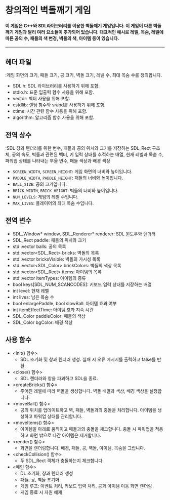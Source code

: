 # 창의적인 벽돌깨기 게임

#### 이 게임은 C++와 SDL라이브러리를 이용한 벽돌깨기 게임입니다. 이 게임이 다른 벽돌깨기 게임과 달리 여러 요소들이 추가되어 있습니다. 대표적인 예시로 레벨, 목숨, 레벨에 따른 공의 수, 패들의 색 변경, 벽돌의 색, 아이템 등이 있습니다. 
---------------------------------------



## 헤더 파일
:게임 화면의 크기, 패들 크기, 공 크기, 벽돌 크기, 레벨 수, 최대 목숨 수를 정의합니다.

- SDL.h: SDL 라이브러리를 사용하기 위해 포함.
- stdio.h: 표준 입출력 함수 사용을 위해 포함.
- vector: 벡터 사용을 위해 포함.
- cstdlib: 랜덤 함수와 srand를 사용하기 위해 포함.
- ctime: 시간 관련 함수 사용을 위해 포함.
- algorithm: 알고리즘 함수 사용을 위해 포함.


## 전역 상수
:SDL 창과 렌더러를 위한 변수, 패들과 공의 위치와 크기를 저장하는 SDL_Rect 구조체, 공의 속도, 벽돌과 관련된 벡터, 키 입력 상태를 추적하는 배열, 현재 레벨과 목숨 수, 파워업 상태를 나타내는 부울 변수, 패들 색상과 배경 색상

- `SCREEN_WIDTH`, `SCREEN_HEIGHT`: 게임 화면의 너비와 높이입니다.
- `PADDLE_WIDTH`, `PADDLE_HEIGHT`: 패들의 너비와 높이입니다.
- `BALL_SIZE`: 공의 크기입니다.
- `BRICK_WIDTH`, `BRICK_HEIGHT`: 벽돌의 너비와 높이입니다.
- `NUM_LEVELS`: 게임의 레벨 수입니다.
- `MAX_LIVES`: 플레이어의 최대 목숨 수입니다.


## 전역 변수

- SDL_Window* window, SDL_Renderer* renderer: SDL 윈도우와 렌더러
- SDL_Rect paddle: 패들의 위치와 크기
- std::vector<Ball> balls: 공의 목록
- std::vector<SDL_Rect> bricks: 벽돌의 목록
- std::vector<bool> bricksVisible: 벽돌의 가시성 목록
- std::vector<SDL_Color> brickColors: 벽돌의 색상 목록
- std::vector<SDL_Rect> items: 아이템의 목록
- std::vector<int> itemTypes: 아이템의 종류
- bool keys[SDL_NUM_SCANCODES]: 키보드 입력 상태를 저장하는 배열
- int level: 현재 레벨
- int lives: 남은 목숨 수
- bool enlargePaddle, bool slowBall: 아이템 효과 여부
- int itemEffectTime: 아이템 효과 지속 시간
- SDL_Color paddleColor: 패들의 색상
- SDL_Color bgColor: 배경 색상


## 사용 함수
- <init() 함수>
  - SDL 초기화 및 창과 렌더러 생성. 실패 시 오류 메시지를 출력하고 false를 반환.
- <close() 함수>
  - SDL 렌더러와 창을 파괴하고 SDL을 종료.
- <createBricks() 함수>
  - 주어진 레벨에 따라 벽돌을 생성합니다. 벽돌 배열과 색상, 배경 색상을 설정합니다.
- <moveBall() 함수>
  - 공의 위치를 업데이트하고 벽, 패들, 벽돌과의 충돌을 처리합니다. 아이템을 생성하고 파워업 상태를 관리합니다.
- <moveItems() 함수>
  - 아이템을 아래로 움직이고 패들과의 충돌을 체크합니다. 충돌 시 파워업을 적용하고 화면 밖으로 나간 아이템은 제거합니다.
- <render() 함수>
  - 화면을 렌더링합니다. 배경, 패들, 공, 벽돌, 아이템, 목숨을 그립니다.
- <checkCollision() 함수>
  - 두 SDL_Rect 객체가 충돌하는지 체크합니다.
- <메인 함수>
  - DL 초기화, 창과 렌더러 생성
  - 패들, 공, 벽돌 초기화
  - 게임 루프: 이벤트 처리, 키보드 입력 처리, 공과 아이템 이동 화면 렌더링
  - 게임 종료 시 자원 해제
